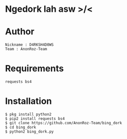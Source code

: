 # Ngedork lah asw >/&lt;

# Author
```
Nickname : D4RKSH4D0WS
Team : AnonRoz-Team
```

# Requirements
```
requests bs4
```

# Installation
```
$ pkg install python2
$ pip2 install requests bs4
$ git clone https://github.com/AnonRoz-Team/bing_dork
$ cd bing_dork
$ python2 bing_dork.py
```
